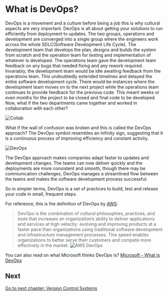 # What is DevOps?

DevOps is a movement and a culture before being a job this is why cultural aspects are very important. DevOps is all about getting your solutions to run efficiently from deployment to updates.
The two groups, operations and development are converged into a single group where the engineers work across the whole SDLC(Software Development Life Cycle).
The development team that develops the plan, designs and builds the system from scratch and the operation team for testing and implementation of whatever is developed. The operations team gave the development team feedback on any bugs that needed fixing and any rework required. Invariably, the development team would be idle awaiting feedback from the operations team. This undoubtedly extended timelines and delayed the entire software development cycle. There would be instances where the development team moves on to the next project while the operations team continues to provide feedback for the previous code. This meant weeks or even months for the project to be closed and final code to be developed. Now, what if the two departments came together and worked in collaboration with each other?

![Collab](../assets/collaboration.webp)

What if the wall of confusion was broken and this is called the DevOps approach? The DevOps symbol resembles an Infinity sign, suggesting that it is a continuous process of improving efficiency and constant activity.

![DevOps](../assets/DevOps.webp)

The DevOps approach makes companies adapt faster to updates and development changes. The teams can now deliver quickly and the deployments are more consistent and smooth, though there may be communication challenges, DevOps manages a streamlined flow between the teams and makes the software development process successful.

So in simpler terms, DevOps is a set of practices to build, test and release your code in small, frequent steps.

For reference, this is the definition of DevOps by [AWS](https://aws.amazon.com/devops/what-is-devops/):
> DevOps is the combination of cultural philosophies, practices, and tools that increases an organization’s ability to deliver applications and services at high velocity: evolving and improving products at a faster pace than organizations using traditional software development and infrastructure management processes. This speed enables organizations to better serve their customers and compete more effectively in the market.
![AWS DevOps](../assets/AWSDevOps.png)

You can also read on what Microsoft thinks DevOps is?
 [Microsoft - What is DevOps](https://azure.microsoft.com/overview/what-is-devops/#overview)

## Next

[Go to next chapter: Version Control Systems](../version-control/README.md)
